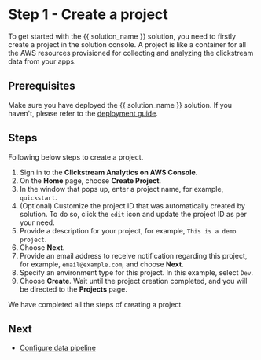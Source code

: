 # Step 1 - Create a project

To get started with the {{ solution_name }} solution, you need to firstly create a project in the solution console. A project is like a container for all the AWS resources provisioned for collecting and analyzing the clickstream data from your apps.

## Prerequisites
Make sure you have deployed the {{ solution_name }} solution. If you haven't, please refer to the [deployment guide](../deployment/index.md).

## Steps
Following below steps to create a project.

1. Sign in to the **Clickstream Analytics on AWS Console**.
2. On the **Home** page, choose **Create Project**.
3. In the window that pops up, enter a project name, for example, `quickstart`.
4. (Optional) Customize the project ID that was automatically created by solution. To do so, click the `edit` icon and update the project ID as per your need.
5. Provide a description for your project, for example, `This is a demo project`.
6. Choose **Next**.
7. Provide an email address to receive notification regarding this project, for example, `email@example.com`, and choose **Next**.
7. Specify an environment type for this project. In this example, select `Dev`.
8. Choose **Create**. Wait until the project creation completed, and you will be directed to the **Projects** page.

We have completed all the steps of creating a project.

## Next

* [Configure data pipeline](./2.config-pipeline.md)